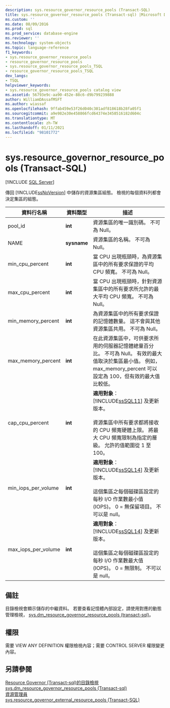 ```yaml
---
description: sys.resource_governor_resource_pools (Transact-SQL)
title: sys.resource_governor_resource_pools (Transact-sql) |Microsoft Docs
ms.custom: ''
ms.date: 08/09/2016
ms.prod: sql
ms.prod_service: database-engine
ms.reviewer: ''
ms.technology: system-objects
ms.topic: language-reference
f1_keywords:
- sys.resource_governor_resource_pools
- resource_governor_resource_pools
- sys.resource_governor_resource_pools_TSQL
- resource_governor_resource_pools_TSQL
dev_langs:
- TSQL
helpviewer_keywords:
- sys.resource_governor_resource_pools catalog view
ms.assetid: 56793e9c-aa90-452e-88c6-d9b799239888
author: WilliamDAssafMSFT
ms.author: wiassaf
ms.openlocfilehash: 9ffab459e53f26d040c301adf818618b28fa05f1
ms.sourcegitcommit: a9e982e30e458866fcd64374e3458516182d604c
ms.translationtype: MT
ms.contentlocale: zh-TW
ms.lasthandoff: 01/11/2021
ms.locfileid: "98101772"
---
```

# <a name="sysresource_governor_resource_pools-transact-sql"></a>sys.resource_governor_resource_pools (Transact-SQL)
[!INCLUDE [SQL Server](../../includes/applies-to-version/sqlserver.md)]

  傳回 [!INCLUDE[ssNoVersion](../../includes/ssnoversion-md.md)] 中儲存的資源集區組態。 檢視的每個資料列都會決定集區的組態。  
  
|資料行名稱|資料類型|描述|  
|-----------------|---------------|-----------------|  
|pool_id|**int**|資源集區的唯一識別碼。 不可為 Null。|  
|NAME|**sysname**|資源集區的名稱。 不可為 Null。|  
|min_cpu_percent|**int**|當 CPU 出現瓶頸時，為資源集區中的所有要求保證的平均 CPU 頻寬。 不可為 Null。|  
|max_cpu_percent|**int**|當 CPU 出現瓶頸時，針對資源集區中的所有要求所允許的最大平均 CPU 頻寬。 不可為 Null。|  
|min_memory_percent|**int**|為資源集區中的所有要求保證的記憶體數量。 這不會與其他資源集區共用。 不可為 Null。|  
|max_memory_percent|**int**|在此資源集區中，可供要求所用的伺服器記憶體總量百分比。 不可為 Null。 有效的最大值取決於集區最小值。 例如，max_memory_percent 可以設定為 100，但有效的最大值比較低。|  
|cap_cpu_percent|**int**|**適用對象**：[!INCLUDE[ssSQL11](../../includes/sssql11-md.md)] 及更新版本。<br /><br /> 資源集區中所有要求都將接收的 CPU 頻寬硬體上限。 將最大 CPU 頻寬限制為指定的層級。 允許的值範圍從 1 至 100。|  
|min_iops_per_volume|**int**|**適用對象**：[!INCLUDE[ssSQL14](../../includes/sssql14-md.md)] 及更新版本。<br /><br /> 這個集區之每個磁碟區設定的每秒 I/O 作業數最小值 (IOPS)。 0 = 無保留項目。 不可以是 null。|  
|max_iops_per_volume|**int**|**適用對象**：[!INCLUDE[ssSQL14](../../includes/sssql14-md.md)] 及更新版本。<br /><br /> 這個集區之每個磁碟區設定的每秒 I/O 作業數最大值 (IOPS)。 0 = 無限制。 不可以是 null。|  
  
## <a name="remarks"></a>備註  
 目錄檢視會顯示儲存的中繼資料。 若要查看記憶體內部設定，請使用對應的動態管理檢視， [sys.dm_resource_governor_resource_pools &#40;transact-sql&#41;](../../relational-databases/system-dynamic-management-views/sys-dm-resource-governor-resource-pools-transact-sql.md)。  
  
## <a name="permissions"></a>權限  
 需要 VIEW ANY DEFINITION 權限檢視內容；需要 CONTROL SERVER 權限變更內容。  
  
## <a name="see-also"></a>另請參閱  
 [Resource Governor &#40;Transact-sql&#41;的目錄檢視 ](../../relational-databases/system-catalog-views/resource-governor-catalog-views-transact-sql.md)   
 [sys.dm_resource_governor_resource_pools &#40;Transact-sql&#41;](../../relational-databases/system-dynamic-management-views/sys-dm-resource-governor-resource-pools-transact-sql.md)   
 [資源管理員](../../relational-databases/resource-governor/resource-governor.md)   
 [sys.resource_governor_external_resource_pools &#40;Transact-SQL&#41;](../../relational-databases/system-catalog-views/sys-resource-governor-external-resource-pools-transact-sql.md)  
  
  
